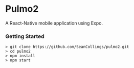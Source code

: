 # Pulmo2

A React-Native mobile application using Expo.

### Getting Started

```
> git clone https://github.com/SeanCollings/pulmo2.git
> cd pulmo2
> npm install
> npm start

